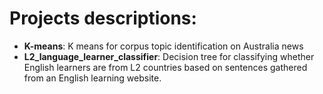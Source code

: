 # Projects descriptions:
- **K-means**: K means for corpus topic identification on Australia news
- **L2_language_learner_classifier**: Decision tree for classifying whether English learners are from L2 countries based on sentences gathered from an English learning website.
